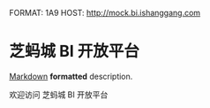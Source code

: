 FORMAT: 1A9
HOST: http://mock.bi.ishanggang.com

# 芝蚂城 BI 开放平台
[Markdown](http://daringfireball.net/projects/markdown/syntax) **formatted** description.

欢迎访问 芝蚂城 BI 开放平台

<!-- include(open_shared/content.md) -->
<!-- include(open_shared/intro.md) -->
